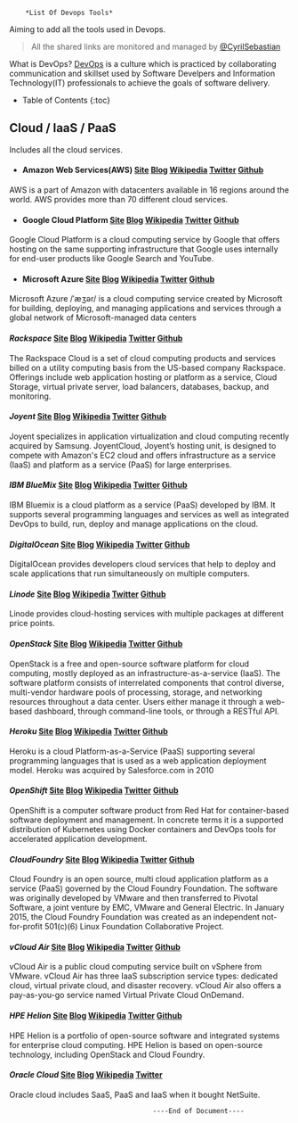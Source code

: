         *List Of Devops Tools*
Aiming to add all the tools used in Devops.

> All the shared links are monitored and managed by [@CyrilSebastian](https://twitter.com/CyrilSebastian)

What is DevOps?
[DevOps](https://en.wikipedia.org/wiki/DevOps) is a culture which is practiced by collaborating communication
and skillset used by Software Develpers and Information Technology(IT) professionals to achieve the goals of
software delivery.

* Table of Contents
{:toc}

## Cloud / IaaS / PaaS
Includes all the cloud services.

* #### Amazon Web Services(AWS)	[Site](https://aws.amazon.com/)	[Blog](https://aws.amazon.com/blogs/aws/)	[Wikipedia](https://en.wikipedia.org/wiki/Amazon_Web_Services)	[Twitter](https://twitter.com/awscloud)	[Github](https://github.com/aws)
AWS is a part of Amazon with datacenters available in 16 regions around the world. AWS provides more than 70 different cloud services.

* #### Google Cloud Platform 		[Site](https://cloud.google.com/)	[Blog](https://cloudplatform.googleblog.com/)	[Wikipedia](https://en.wikipedia.org/wiki/Google_Cloud_Platform)	[Twitter](https://twitter.com/googlecloud)	[Github](https://github.com/GoogleCloudPlatform)
Google Cloud Platform is a cloud computing service by Google that offers hosting on the same supporting infrastructure that Google uses internally for end-user products like Google Search and YouTube.

* #### Microsoft Azure		[Site](https://azure.microsoft.com/)	[Blog](https://azure.microsoft.com/en-us/blog/)	[Wikipedia](https://en.wikipedia.org/wiki/Microsoft_Azure)	[Twitter](https://twitter.com/Azure)	[Github](https://github.com/Azure)
Microsoft Azure /ˈæʒər/ is a cloud computing service created by Microsoft for building, deploying, and managing applications and services through a global network of Microsoft-managed data centers

#### *Rackspace*		[Site](https://www.rackspace.com/)	[Blog](https://blog.rackspace.com/)	[Wikipedia](https://en.wikipedia.org/wiki/Rackspace)	[Twitter](https://twitter.com/rackspace)	[Github](https://github.com/rackspace)
The Rackspace Cloud is a set of cloud computing products and services billed on a utility computing basis from
the US-based company Rackspace. Offerings include web application hosting or platform as a service, Cloud Storage,
virtual private server, load balancers, databases, backup, and monitoring.

#### *Joyent*		[Site](https://www.joyent.com/)	[Blog](https://www.joyent.com/blog)	[Wikipedia](https://en.wikipedia.org/wiki/Joyent)	[Twitter](https://twitter.com/joyent)	[Github](https://github.com/joyent)
Joyent specializes in application virtualization and cloud computing recently acquired by Samsung. JoyentCloud,
Joyent’s hosting unit, is designed to compete with Amazon's EC2 cloud and offers infrastructure as a service (IaaS)
and platform as a service (PaaS) for large enterprises.

#### *IBM BlueMix*		[Site](https://www.ibm.com/cloud-computing/bluemix/)	[Blog](https://www.ibm.com/blogs/bluemix/)	[Wikipedia](https://en.wikipedia.org/wiki/Bluemix)	[Twitter](http://www.twitter.com/ibmbluemix)	[Github](https://github.com/IBM-Bluemix)
IBM Bluemix is a cloud platform as a service (PaaS) developed by IBM. It supports several programming languages
and services as well as integrated DevOps to build, run, deploy and manage applications on the cloud.

#### *DigitalOcean*		[Site](https://www.digitalocean.com/)	[Blog](https://www.digitalocean.com/company/blog/)	[Wikipedia](https://en.wikipedia.org/wiki/DigitalOcean)	[Twitter](https://twitter.com/digitalocean)	[Github](https://github.com/digitalocean)
DigitalOcean provides developers cloud services that help to deploy and scale applications that run simultaneously
on multiple computers.

#### *Linode*		[Site](https://www.linode.com/)	[Blog](https://blog.linode.com/)	[Wikipedia](https://en.wikipedia.org/wiki/Linode)	[Twitter](https://twitter.com/linode)	[Github](https://github.com/linode/)
Linode provides cloud-hosting services with multiple packages at different price points.

#### *OpenStack*		[Site](https://www.openstack.org/)	[Blog](https://www.openstack.org/blog/)	[Wikipedia](https://en.wikipedia.org/wiki/OpenStack)	[Twitter](https://twitter.com/OpenStack)	[Github](https://github.com/openstack)
OpenStack is a free and open-source software platform for cloud computing, mostly deployed as an
infrastructure-as-a-service (IaaS). The software platform consists of interrelated components that control diverse,
multi-vendor hardware pools of processing, storage, and networking resources throughout a data center. Users either
manage it through a web-based dashboard, through command-line tools, or through a RESTful API.

#### *Heroku*		[Site](https://www.heroku.com/)	[Blog](https://blog.heroku.com/)	[Wikipedia](https://en.wikipedia.org/wiki/Heroku)	[Twitter](https://twitter.com/heroku)	[Github](https://github.com/heroku)
Heroku is a cloud Platform-as-a-Service (PaaS) supporting several programming languages that is used as a web
application deployment model. Heroku was acquired by Salesforce.com in 2010

#### *OpenShift*		[Site](https://www.openshift.com/)	[Blog](https://blog.openshift.com/)	[Wikipedia](https://en.wikipedia.org/wiki/OpenShift)	[Twitter](https://twitter.com/openshift)	[Github](https://github.com/openshift/)
OpenShift is a computer software product from Red Hat for container-based software deployment and management.
In concrete terms it is a supported distribution of Kubernetes using Docker containers and DevOps tools for
accelerated application development.

#### *CloudFoundry*		[Site](https://www.cloudfoundry.org/)	[Blog](https://www.cloudfoundry.org/blog/)	[Wikipedia](https://en.wikipedia.org/wiki/Cloud_Foundry)	[Twitter](https://twitter.com/cloudfoundry)	[Github](https://github.com/cloudfoundry)
Cloud Foundry is an open source, multi cloud application platform as a service (PaaS) governed by the Cloud Foundry
Foundation. The software was originally developed by VMware and then transferred to Pivotal Software, a joint venture
by EMC, VMware and General Electric. In January 2015, the Cloud Foundry Foundation was created as an independent
not-for-profit 501(c)(6) Linux Foundation Collaborative Project.

#### *vCloud Air*		[Site](http://www.vmware.com/cloud-services/infrastructure.html)	[Blog](https://blogs.vmware.com/vcloud/)	[Wikipedia](https://en.wikipedia.org/wiki/VCloud_Air)	[Twitter](https://twitter.com/vcloud)	[Github](https://github.com/vmware)
vCloud Air is a public cloud computing service built on vSphere from VMware. vCloud Air has three IaaS subscription
service types: dedicated cloud, virtual private cloud, and disaster recovery. vCloud Air also offers a pay-as-you-go
service named Virtual Private Cloud OnDemand.

#### *HPE Helion*		[Site](https://www.hpe.com/us/en/solutions/cloud.html)	[Blog](https://community.hpe.com/t5/Grounded-in-the-Cloud/bg-p/sws-661#.WOZm4twlHcc)	[Wikipedia](https://en.wikipedia.org/wiki/HPE_Helion)	[Twitter](https://twitter.com/HPE_Cloud)	[Github](https://github.com/hpcloud)
HPE Helion is a portfolio of open-source software and integrated systems for enterprise cloud computing. HPE Helion
is based on open-source technology, including OpenStack and Cloud Foundry.

#### *Oracle Cloud*		[Site](https://cloud.oracle.com/home)	[Blog](https://blogs.oracle.com/infrastructure/)	[Wikipedia](https://en.wikipedia.org/wiki/Oracle_Corporation#Oracle_Cloud)	[Twitter](https://twitter.com/oraclecloud)
Oracle cloud includes SaaS, PaaS and IaaS when it bought NetSuite.




                                        ----End of Document----
